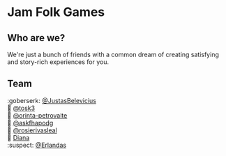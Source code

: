 # Jam Folk Games

## Who are we?

We're just a bunch of friends with a common dream of creating satisfying and story-rich experiences for you.

## Team

:goberserk: [@JustasBelevicius](https://github.com/JustasBelevicius)  
:floppy_disk: [@tosk3](https://github.com/tosk3)  
:frog: [@orinta-petrovaite](https://github.com/orinta-petrovaite)  
:tophat: [@askfhapodg](https://github.com/askfhapodg)  
:herb: [@rosierivasleal](https://github.com/rosierivasleal)  
:eyes: [Diana](https://instagram.com/diana_shuke)  
:suspect: [@Erlandas](https://github.com/Erlandys)  
